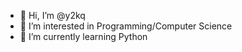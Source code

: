 - 👋 Hi, I’m @y2kq
- 👀 I’m interested in Programming/Computer Science
- 🌱 I’m currently learning Python

<!---
y2kq/y2kq is a ✨ special ✨ repository because its `README.md` (this file) appears on your GitHub profile.
You can click the Preview link to take a look at your changes.
--->
